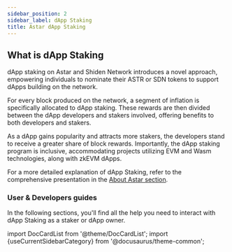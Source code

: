 ```yaml
---
sidebar_position: 2
sidebar_label: dApp Staking
title: Astar dApp Staking
---
```


## What is dApp Staking

dApp staking on Astar and Shiden Network introduces a novel approach, empowering individuals to nominate their ASTR or SDN tokens to support dApps building on the network.

For every block produced on the network, a segment of inflation is specifically allocated to dApp staking. These rewards are then divided between the dApp developers and stakers involved, offering benefits to both developers and stakers.

As a dApp gains popularity and attracts more stakers, the developers stand to receive a greater share of block rewards. Importantly, the dApp staking program is inclusive, accommodating projects utilizing EVM and Wasm technologies, along with zkEVM dApps. 

For a more detailed explanation of dApp Staking, refer to the comprehensive presentation in the [About Astar section](/docs/learn/dapp-staking/index.md).

### User & Developers guides

In the following sections, you'll find all the help you need to interact with dApp Staking as a staker or dApp owner. 


import DocCardList from '@theme/DocCardList';
import {useCurrentSidebarCategory} from '@docusaurus/theme-common';

<DocCardList items={useCurrentSidebarCategory().items}/>
